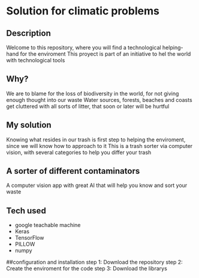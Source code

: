 # Solution for climatic problems

## Description
Welcome to this repository, where you will find a technological helping-hand for the enviroment
This proyect is part of an initiative to hel the world with technological tools
## Why?
We are to blame for the loss of biodiversity in the world, for not giving enough thought into our waste
Water sources, forests, beaches and coasts get cluttered with all sorts of litter, that soon or later will be hurtful

## My solution
Knowing what resides in our trash is first step to helping the enviroment, since we will know how to approach to it
This is a trash sorter via computer vision, with several categories to help you differ your trash

## A sorter of different contaminators
A computer vision app with great AI that will help you know and sort your waste
## Tech used
- google teachable machine
- Keras
- TensorFlow
- PILLOW
- numpy

##configuration and installation
step 1: Download the repository
step 2: Create the enviroment for the code
step 3: Download the librarys
